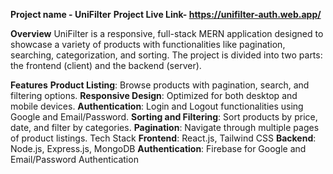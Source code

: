 **Project name - UniFilter**
**Project Live Link- https://unifilter-auth.web.app/**

**Overview**
UniFilter is a responsive, full-stack MERN application designed to showcase a variety of products with functionalities like pagination, searching, categorization, and sorting. The project is divided into two parts: the frontend (client) and the backend (server).

**Features**
**Product Listing**: Browse products with pagination, search, and filtering options.
**Responsive Design**: Optimized for both desktop and mobile devices.
**Authentication**: Login and Logout functionalities using Google and Email/Password.
**Sorting and Filtering**: Sort products by price, date, and filter by categories.
**Pagination**: Navigate through multiple pages of product listings.
Tech Stack
**Frontend**: React.js, Tailwind CSS
**Backend**: Node.js, Express.js, MongoDB
**Authentication**: Firebase for Google and Email/Password Authentication
